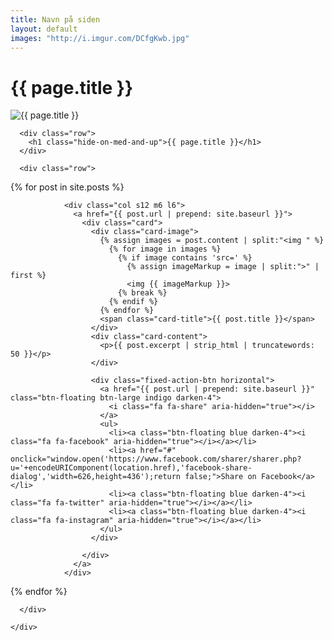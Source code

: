 ```yaml
---
title: Navn på siden
layout: default
images: "http://i.imgur.com/DCfgKwb.jpg"
---
```

<main>
  <h1>{{ page.title }}</h1>
  <div class="dot-matrix"></div>
  <div class="page_header parallax-zoom-blur">
    <img src="http://i.imgur.com/DCfgKwb.jpg" alt="{{ page.title }}" title="{{ page.title }}">
  </div>

  <div class="page_wrapper">
    <div class="container">

      <div class="row">
        <h1 class="hide-on-med-and-up">{{ page.title }}</h1>
      </div>

      <div class="row">
{% for post in site.posts %}

                <div class="col s12 m6 l6">
                  <a href="{{ post.url | prepend: site.baseurl }}">
                    <div class="card">
                      <div class="card-image">
                        {% assign images = post.content | split:"<img " %}
                          {% for image in images %}
                            {% if image contains 'src=' %}
                              {% assign imageMarkup = image | split:">" | first %}
                              <img {{ imageMarkup }}>
                            {% break %}
                          {% endif %}
                        {% endfor %}
                        <span class="card-title">{{ post.title }}</span>
                      </div>
                      <div class="card-content">
                        <p>{{ post.excerpt | strip_html | truncatewords: 50 }}</p>
                      </div>

                      <div class="fixed-action-btn horizontal">
                        <a href="{{ post.url | prepend: site.baseurl }}" class="btn-floating btn-large indigo darken-4">
                          <i class="fa fa-share" aria-hidden="true"></i>
                        </a>
                        <ul>
                          <li><a class="btn-floating blue darken-4"><i class="fa fa-facebook" aria-hidden="true"></i></a></li>
                          <li><a href="#" onclick="window.open('https://www.facebook.com/sharer/sharer.php?u='+encodeURIComponent(location.href),'facebook-share-dialog','width=626,height=436');return false;">Share on Facebook</a></li>
                          <li><a class="btn-floating blue darken-4"><i class="fa fa-twitter" aria-hidden="true"></i></a></li>
                          <li><a class="btn-floating blue darken-4"><i class="fa fa-instagram" aria-hidden="true"></i></a></li>
                        </ul>
                      </div>

                    </div>
                  </a>
                </div>

{% endfor %}

      </div>

    </div>
  </div>
</main>
